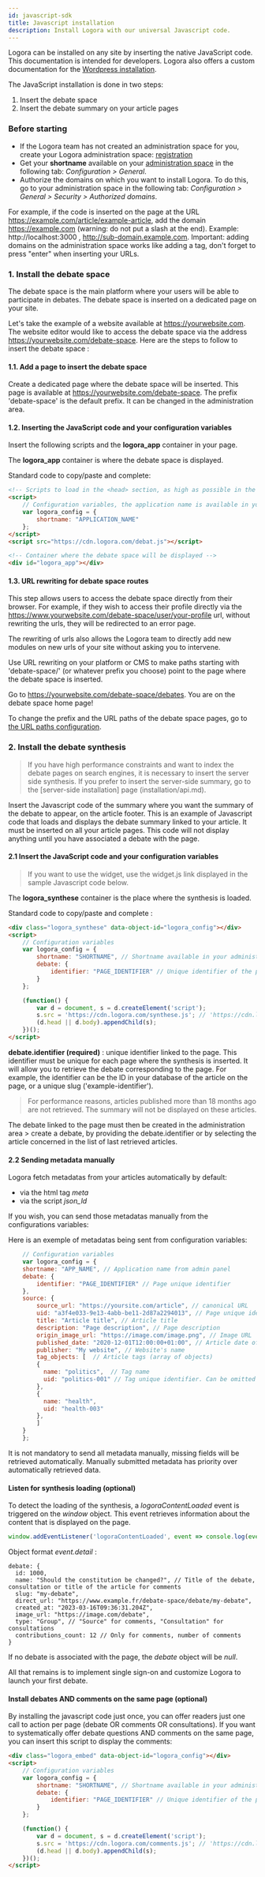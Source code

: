 ```yaml
---
id: javascript-sdk
title: Javascript installation
description: Install Logora with our universal Javascript code.
---
```


Logora can be installed on any site by inserting the native JavaScript code. This documentation is intended for developers. Logora also offers a custom documentation for the [Wordpress installation](installation/wordpress).

The JavaScript installation is done in two steps:
1. Insert the debate space
2. Insert the debate summary on your article pages
	 
### Before starting 

- If the Logora team has not created an administration space for you, create your Logora administration space: [registration](https://logora.fr/signup)
- Get your **shortname** available on your [administration space](https://admin.logora.fr) in the following tab: *Configuration > General*.
- Authorize the domains on which you want to install Logora. To do this, go to your administration space in the following tab: *Configuration > General > Security > Authorized domains*.

For example, if the code is inserted on the page at the URL https://example.com/article/example-article, add the domain https://example.com (warning: do not put a slash at the end). Example: http://localhost:3000 , http://sub-domain.example.com. Important: adding domains on the administration space works like adding a tag, don't forget to press "enter" when inserting your URLs.

### 1. Install the debate space

The debate space is the main platform where your users will be able to participate in debates. The debate space is inserted on a dedicated page on your site. 

Let's take the example of a website available at https://yourwebsite.com. The website editor would like to access the debate space via the address https://yourwebsite.com/debate-space. Here are the steps to follow to insert the debate space :

#### 1.1. Add a page to insert the debate space

Create a dedicated page where the debate space will be inserted. This page is available at https://yourwebsite.com/debate-space. The prefix 'debate-space' is the default prefix. It can be changed in the administration area.

#### 1.2. Inserting the JavaScript code and your configuration variables

Insert the following scripts and the **logora_app** container in your page. 

The **logora_app** container is where the debate space is displayed.

Standard code to copy/paste and complete: 

```html
<!-- Scripts to load in the <head> section, as high as possible in the page -->
<script>
    // Configuration variables, the application name is available in your administration panel
    var logora_config = {
        shortname: "APPLICATION_NAME"
    };
</script>
<script src="https://cdn.logora.com/debat.js"></script>

<!-- Container where the debate space will be displayed -->
<div id="logora_app"></div>

```

#### 1.3. URL rewriting for debate space routes

This step allows users to access the debate space directly from their browser. 
For example, if they wish to access their profile directly via the https://www.yourwebsite.com/debate-space/user/your-profile url, without rewriting the urls, they will be redirected to an error page. 

The rewriting of urls also allows the Logora team to directly add new modules on new urls of your site without asking you to intervene. 

Use URL rewriting on your platform or CMS to make paths starting with 'debate-space/' (or whatever prefix you choose) point to the page where the debate space is inserted.

Go to https://yourwebsite.com/debate-space/debates. You are on the debate space home page!

To change the prefix and the URL paths of the debate space pages, go to [the URL paths configuration](configuration/routes.md).

### 2. Install the debate synthesis

> If you have high performance constraints and want to index the debate pages on search engines, it is necessary to insert the server side synthesis. If you prefer to insert the server-side summary, go to the [server-side installation] page (installation/api.md).

Insert the Javascript code of the summary where you want the summary of the debate to appear, on the article footer. This is an example of Javascript code that loads and displays the debate summary linked to your article. It must be inserted on all your article pages. This code will not display anything until you have associated a debate with the page.


#### 2.1 Insert the JavaScript code and your configuration variables

> If you want to use the widget, use the widget.js link displayed in the sample Javascript code below. 

The **logora_synthese** container is the place where the synthesis is loaded.

Standard code to copy/paste and complete :

```html
<div class="logora_synthese" data-object-id="logora_config"></div>
<script>
    // Configuration variables
    var logora_config = {
        shortname: "SHORTNAME", // Shortname available in your administration space
        debate: {
            identifier: "PAGE_IDENTIFIER" // Unique identifier of the page
        }
    };

    (function() {
        var d = document, s = d.createElement('script');
        s.src = 'https://cdn.logora.com/synthese.js'; // 'https://cdn.logora.com/widget.js' for the widget
        (d.head || d.body).appendChild(s);
    })();
</script>
```

**debate.identifier (required)** : unique identifier linked to the page. This identifier must be unique for each page where the synthesis is inserted. It will allow you to retrieve the debate corresponding to the page. For example, the identifier can be the ID in your database of the article on the page, or a unique slug ('example-identifier').

> For performance reasons, articles published more than 18 months ago are not retrieved. The summary will not be displayed on these articles.

The debate linked to the page must then be created in the administration area > create a debate, by providing the debate.identifier or by selecting the article concerned in the list of last retrieved articles. 

#### 2.2 Sending metadata manually

Logora fetch metadatas from your articles automatically by default:
- via the html tag _meta_
- via the script _json_ld_

If you wish, you can send those metadatas manually from the configurations variables:

Here is an exemple of metadatas being sent from configuration variables:

```javascript
    // Configuration variables
    var logora_config = {
	shortname: "APP_NAME", // Application name from admin panel
	debate: {
	    identifier: "PAGE_IDENTIFIER" // Page unique identifier
	},
	source: {
	    source_url: "https://yoursite.com/article", // canonical URL
	    uid: "a3f4e033-9e13-4abb-be11-2d87a2294013", // Page unique identifier
	    title: "Article title", // Article title
	    description: "Page description", // Page description
	    origin_image_url: "https://image.com/image.png", // Image URL
	    published_date: "2020-12-01T12:00:00+01:00", // Article date of publishing (format ISO_8601)
	    publisher: "My website", // Website's name
	    tag_objects: [  // Article tags (array of objects)
		{ 
		  name: "politics",  // Tag name
		  uid: "politics-001" // Tag unique identifier. Can be omitted if name is already unique
		}, 
		{ 
		  name: "health", 
		  uid: "health-003" 
		},
	    ]
	}
    };
```

It is not mandatory to send all metadata manually, missing fields will be retrieved automatically. Manually submitted metadata has priority over automatically retrieved data.

#### Listen for synthesis loading (optional)

To detect the loading of the synthesis, a _logoraContentLoaded_ event is triggered on the _window_ object.
This event retrieves information about the content that is displayed on the page.

```javascript
window.addEventListener('logoraContentLoaded', event => console.log(event.detail));
```
Object format _event.detail_ :
```
debate: {
  id: 1000,
  name: "Should the constitution be changed?", // Title of the debate, consultation or title of the article for comments
  slug: "my-debate",
  direct_url: "https://www.example.fr/debate-space/debate/my-debate",
  created_at: "2023-03-16T09:36:31.204Z",
  image_url: "https://image.com/debate",
  type: "Group", // "Source" for comments, "Consultation" for consultations
  contributions_count: 12 // Only for comments, number of comments
}
```
If no debate is associated with the page, the _debate_ object will be _null_.


All that remains is to implement single sign-on and customize Logora to launch your first debate. 

#### Install debates AND comments on the same page (optional)

By installing the javascript code just once, you can offer readers just one call to action per page (debate OR comments OR consultations). If you want to systematically offer debate questions AND comments on the same page, you can insert this script to display the comments: 

```html
<div class="logora_embed" data-object-id="logora_config"></div>
<script>
    // Configuration variables
    var logora_config = {
        shortname: "SHORTNAME", // Shortname available in your administration space
        debate: {
            identifier: "PAGE_IDENTIFIER" // Unique identifier of the page
        }
    };

    (function() {
        var d = document, s = d.createElement('script');
        s.src = 'https://cdn.logora.com/comments.js'; // 'https://cdn.logora.com/widget.js' for the widget
        (d.head || d.body).appendChild(s);
    })();
</script>
```
